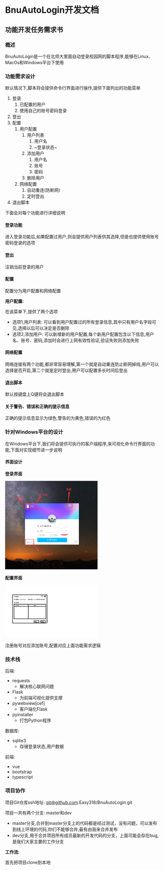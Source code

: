 # BnuAutoLogin开发文档

## 功能开发任务需求书

### 概述

BnuAutoLogin是一个在北师大里面自动登录校园网的脚本程序,能够在Linux、MacOs和Windows平台下使用

### 功能需求设计

默认情况下,脚本将会提供命令行界面进行操作,提供下面列出的功能菜单

1. 登录
   1. 已配置的用户
   2. 使用自己的账号密码登录
2. 登出
3. 配置
   1. 用户配置
      1. 用户列表
         1. 用户名
         2. ~登录状态~
      2. 添加用户
         1. 用户名
         2. 账号
         3. 密码
      3. 删除用户
   2. 网络配置
      1. 自动重连(防断网)
      2. 定时登出
4. 退出脚本

下面会对每个功能进行详细说明

#### 登录功能

进入登录功能后,如果配置过用户,则会提供用户列表供其选择,但是也提供使用账号密码登录的选项

#### 登出

注销当前登录的用户

#### 配置

配置分为用户配置和网络配置

**用户配置:**

在该菜单下,提供了两个选项

- 选项1,用户列表: 可以看到用户配置过的所有登录信息,其中只有用户名字段可见,选择以后可以决定是否删除
- 选项2,添加用户: 可以新增新的用户配置,每个新用户配置包含以下信息,用户名、账号、密码,添加时会进行上网有效性验证,验证失败则添加失败

#### 网络配置

网络连接有两个功能,都非常容易理解,第一个就是自动重连防止断网掉线,用户可以选择是否开启,第二个就是定时登出,用户可以配置多长时间后登出

#### 退出脚本

默认按键盘上Q键将会退出脚本

#### 关于警告、错误和正确的提示信息

正确的提示信息显示为绿色,警告的为黄色,错误的为红色

### 针对Windows平台的设计

在Windows平台下,我们将会提供可执行的客户端程序,来可视化命令行界面的功能,下面对实现细节进一步说明

#### 界面设计

**登录界面**

<img src="登录界面.png" width = "60%" />

**配置界面**

<img src="配置.png" width = "60%" />

注册账号对应添加账号,配置对应上面功能需求逻辑

### 技术栈

后端:

- requests
  - 解决核心联网问题
- Flask
  - 为前端可视化提供支撑
- pywebview[cef]
  - 客户端化Flask
- pyinstaller
  - 打包Python程序

数据库:

- sqlite3
  - 存储登录状态,用户数据

前端:

- vue
- bootstrap
- typescript

### 项目协作

项目Git仓库ssh地址: git@github.com:Easy318/BnuAutoLogin.git

项目一共有两个分支: master和dev

- master分支,合并到master分支上的代码都是经过测试，没有问题，可以发布到线上环境的代码,你们不能够合并,最有由我来合并发布
- dev分支,用于合并项目所有成员最新的开发代码的分支，上面可能会存在bug,是我们大家主要的工作分支

**工作流:**

首先把项目clone到本地